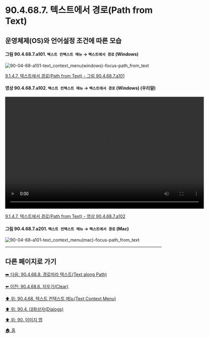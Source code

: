 # 90.4.68.7. 텍스트에서 경로(Path from Text)
## 운영체제(OS)와 언어설정 조건에 따른 모습

<a id="90-04-68-07-a101"></a>

#### 그림 90.4.68.7.a101. `텍스트 컨텍스트 메뉴` → `텍스트에서 경로` (Windows)
![90-04-68-a101-text_context_menu(windows)-focus-path_from_text](https://github.com/wonder13662/gimp/assets/15767104/0c7e142a-b52b-4a50-b62e-42616729a242)

[9.1.4.7. 텍스트에서 경로(Path from Text) - 그림 90.4.68.7.a101](./09-01-04-07-path_from_text.md#90-04-68-07-a101)

<a id="90-04-68-07-a102"></a>

#### 영상 90.4.68.7.a102. `텍스트 컨텍스트 메뉴` → `텍스트에서 경로` (Windows) (우리말)
<video controls="controls" width="640" height="360" src="https://github.com/wonder13662/gimp/assets/15767104/4c73031c-7d97-49c9-9639-2174b718924d"></video>

[9.1.4.7. 텍스트에서 경로(Path from Text) - 영상 90.4.68.7.a102](./09-01-04-07-path_from_text.md#90-04-68-07-a102)

<a id="90-04-68-07-a201"></a>

#### 그림 90.4.68.7.a201. `텍스트 컨텍스트 메뉴` → `텍스트에서 경로` (Mac)
![90-04-68-a101-text_context_menu(mac)-focus-path_from_text](https://github.com/wonder13662/gimp/assets/15767104/702d22b6-308b-40b2-b4d8-da47181eec87)

***

## 다른 페이지로 가기

[➡️ 다음: 90.4.68.8. 경로따라 텍스트(Text along Path)](./90-04-0068-008-text_along_path.md)

[⬅️ 이전: 90.4.68.6. 지우기(Clear)](./90-04-0068-006-clear.md)

[⬆️ 위: 90.4.68. 텍스트 컨텍스트 메뉴(Text Context Menu)](./90-04-0068-000-text_context_menu.md)

[⬆️ 위: 90.4. 대화상자(Dialogs)](./90-04-0000-dialogs.md)

[⬆️ 위: 90. 이미지 맵](./90-00-image-map.md)

[🏠 홈](./00-home.md)
